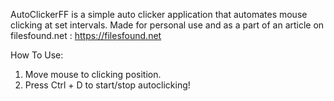 AutoClickerFF is a simple auto clicker application that automates mouse clicking at set intervals.
Made for personal use and as a part of an article on filesfound.net : https://filesfound.net

How To Use:
1. Move mouse to clicking position.
2. Press Ctrl + D to start/stop autoclicking!
